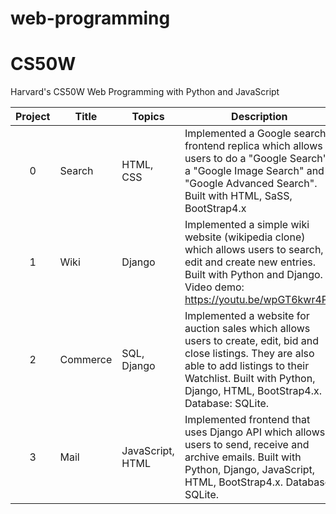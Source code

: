 # web-programming

# CS50W 
Harvard's CS50W Web Programming with Python and JavaScript

Project | Title | Topics | Description
:--:|--|--|--
0 | Search | HTML, CSS | Implemented a Google search frontend replica which allows users to do a "Google Search", a "Google Image Search" and a "Google Advanced Search". Built with HTML, SaSS, BootStrap4.x <br> 
1 | Wiki | Django | Implemented a simple wiki website (wikipedia clone) which allows users to search, edit and create new entries. Built with Python and Django. <br> Video demo: https://youtu.be/wpGT6kwr4PE 
2 | Commerce | SQL, Django | Implemented a website for auction sales which allows users to create, edit, bid and close listings. They are also able to add listings to their Watchlist. Built with Python, Django, HTML, BootStrap4.x. Database: SQLite. <br> 
3 | Mail | JavaScript, HTML | Implemented frontend that uses Django API which allows users to send, receive and archive emails. Built with Python, Django, JavaScript, HTML, BootStrap4.x. Database: SQLite. <br> 
